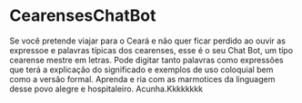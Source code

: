 # CearensesChatBot
Se você pretende viajar para o Ceará e não quer ficar perdido ao ouvir as expressoe e palavras típicas dos cearenses, esse é o seu Chat Bot, um típo cearense mestre em letras.
Pode digitar tanto palavras como expressões que terá a explicação do significado e exemplos de uso coloquial bem como a versão formal.
Aprenda e ria com as marmotices da linguagem desse povo alegre e hospitaleiro.
Acunha.Kkkkkkkk
